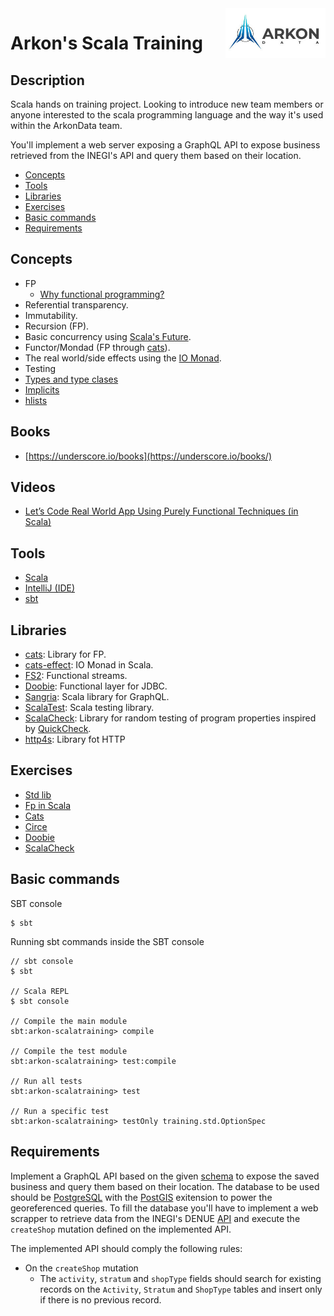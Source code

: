 <a href="https://www.arkondata.com/">
    <img src="./img/logo.jpg" align="right" height="80">
</a>

# Arkon's Scala Training

## Description
Scala hands on training project. Looking to introduce new team members or anyone interested to the scala 
programming language and the way it's used within the ArkonData team. 

You'll implement a web server exposing a GraphQL API to expose business retrieved from the INEGI's API and 
query them based on their location.

* [Concepts](https://github.com/Grupo-Abraxas/arkon-scalatraining#concepts)
* [Tools](https://github.com/Grupo-Abraxas/arkon-scalatraining#tools)
* [Libraries](https://github.com/Grupo-Abraxas/arkon-scalatraining#libraries)
* [Exercises](https://github.com/Grupo-Abraxas/arkon-scalatraining#exercises)
* [Basic commands](https://github.com/Grupo-Abraxas/arkon-scalatraining#basic-commands)
* [Requirements](https://github.com/Grupo-Abraxas/arkon-scalatraining#requirements)

## Concepts
- FP
    - [Why functional programming?](http://book.realworldhaskell.org/read/why-functional-programming-why-haskell.html)
- Referential transparency.
- Immutability.
- Recursion (FP).
- Basic concurrency using [Scala's Future](https://docs.scala-lang.org/overviews/core/futures.html). 
- Functor/Mondad (FP through [cats](https://typelevel.org/cats/)).
- The real world/side effects using the [IO Monad](http://book.realworldhaskell.org/read/io.html).
- Testing
- [Types and type clases](http://learnyouahaskell.com/types-and-typeclasses)
- [Implicits](https://docs.scala-lang.org/tour/implicit-parameters.html)
- [hlists](https://www.scala-exercises.org/shapeless/heterogenous_lists)

## Books
- [https://underscore.io/books](https://underscore.io/books/)

## Videos
- [Let’s Code Real World App Using Purely Functional Techniques (in Scala)](https://youtu.be/m40YOZr1nxQ)

## Tools
- [Scala](https://www.scala-lang.org/2020/06/29/one-click-install.html)
- [IntelliJ (IDE)](https://www.jetbrains.com/idea/download/)
- [sbt](https://www.scala-sbt.org/)

## Libraries
- [cats](https://typelevel.org/cats/): Library for FP.
- [cats-effect](https://typelevel.org/cats-effect/): IO Monad in Scala.
- [FS2](https://fs2.io/index.html): Functional streams.
- [Doobie](https://tpolecat.github.io/doobie/): Functional layer for JDBC.
- [Sangria](https://sangria-graphql.github.io/): Scala library for GraphQL.
- [ScalaTest](https://www.scalatest.org/): Scala testing library.
- [ScalaCheck](https://www.scalacheck.org/): Library for random testing of program properties inspired by [QuickCheck](https://hackage.haskell.org/package/QuickCheck).
- [http4s](https://http4s.org/): Library fot HTTP

## Exercises
- [Std lib](https://www.scala-exercises.org/std_lib/asserts)
- [Fp in Scala](https://www.scala-exercises.org/fp_in_scala/getting_started_with_functional_programming)
- [Cats](https://www.scala-exercises.org/cats/semigroup)
- [Circe](https://www.scala-exercises.org/circe/Json)
- [Doobie](https://www.scala-exercises.org/doobie/connecting_to_database)
- [ScalaCheck](https://www.scala-exercises.org/scalacheck/properties)

## Basic commands
SBT console
```
$ sbt
```

Running sbt commands inside the SBT console
```
// sbt console
$ sbt

// Scala REPL
$ sbt console

// Compile the main module
sbt:arkon-scalatraining> compile

// Compile the test module
sbt:arkon-scalatraining> test:compile

// Run all tests
sbt:arkon-scalatraining> test

// Run a specific test
sbt:arkon-scalatraining> testOnly training.std.OptionSpec
```

## Requirements 
Implement a GraphQL API based on the given [schema](./schema.graphql) to expose the saved business and 
query them based on their location. The database to be used should be [PostgreSQL](www.postgresql.org) with the 
[PostGIS](http://postgis.net/) exitension to power the georeferenced queries. To fill the database you'll have 
to implement a web scrapper to retrieve data from the INEGI's DENUE [API](https://www.inegi.org.mx/servicios/api_denue.html) 
and execute the `createShop` mutation defined on the implemented API.

The implemented API should comply the following rules: 
- On the `createShop` mutation 
    - The `activity`, `stratum` and `shopType` fields should search for existing records on the `Activity`, 
      `Stratum` and `ShopType` tables and insert only if there is no previous record.
